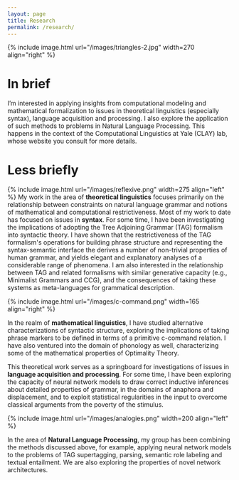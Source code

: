 ```yaml
---
layout: page
title: Research
permalink: /research/
---
```


{% include image.html url="/images/triangles-2.jpg" width=270 align="right" %}


# In brief

I’m interested in applying insights from computational modeling and mathematical formalization to issues in theoretical linguistics (especially syntax), language acquisition and processing. I also explore the application of such methods to problems in Natural Language Processing.  This happens in the context of the Computational Linguistics at Yale (CLAY) lab, whose website you consult for more details.

# Less briefly



{% include image.html url="/images/reflexive.png" width=275 align="left" %}
My work in the area of **theoretical linguistics** focuses primarily on the relationship between constraints on natural language grammar and notions of mathematical and computational restrictiveness. Most of my work to date has focused on issues in **syntax**. For some time, I have been investigating the implications of adopting the Tree Adjoining Grammar (TAG) formalism into syntactic theory. I have shown that the restrictiveness of the TAG formalism's operations for building phrase structure and representing the syntax-semantic interface the derives a number of non-trivial properties of human grammar, and yields elegant and explanatory analyses of a considerable range of phenomena. I am also interested in the relationship between TAG and related formalisms with similar generative capacity (e.g., Minimalist Grammars and CCG), and the consequences of taking these systems as meta-languages for grammatical description.


{% include image.html url="/images/c-command.png" width=165 align="right" %}

In the realm of **mathematical linguistics**, I have studied alternative characterizations of syntactic structure, exploring the implications of taking phrase markers to be defined in terms of a primitive c-command relation. I have also ventured into the domain of phonology as well, characterizing some of the mathematical properties of Optimality Theory.

This theoretical work serves as a springboard for investigations of issues in **language acquisition and processing**. For some time, I have been exploring the capacity of neural network models to draw correct inductive inferences about detailed properties of grammar, in the domains of anaphora and displacement, and to exploit statistical regularities in the input to overcome classical arguments from the poverty of the stimulus.

{% include image.html url="/images/analogies.png" width=200 align="left" %}


In the area of **Natural Language Processing**, my group has been combining the methods discussed above, for example, applying neural network models to the problems of TAG supertagging, parsing, semantic role labeling and textual entailment. We are also exploring the properties of novel network architectures.

